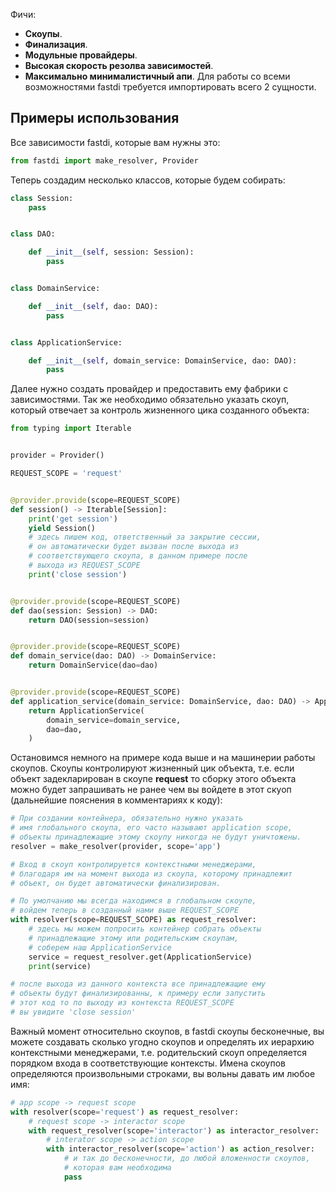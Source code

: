 Фичи:
* **Скоупы**.
* **Финализация**.
* **Модульные провайдеры**.
* **Высокая скорость резолва зависимостей**.
* **Максимально минималистичный апи**. Для работы со всеми возможностями fastdi требуется импортировать всего 2 сущности.

## Примеры использования

Все зависимости fastdi, которые вам нужны это:

```python
from fastdi import make_resolver, Provider
```

Теперь создадим несколько классов, которые будем собирать:

```python
class Session:
    pass


class DAO:

    def __init__(self, session: Session):
        pass


class DomainService:

    def __init__(self, dao: DAO):
        pass


class ApplicationService:

    def __init__(self, domain_service: DomainService, dao: DAO):
        pass
```

Далее нужно создать провайдер и предоставить ему фабрики с зависимостями.
Так же необходимо обязательно указать скоуп, который отвечает за контроль жизненного цика созданного объекта:

```python
from typing import Iterable


provider = Provider()

REQUEST_SCOPE = 'request'


@provider.provide(scope=REQUEST_SCOPE)
def session() -> Iterable[Session]:
    print('get session')
    yield Session()
    # здесь пишем код, ответственный за закрытие сессии,
    # он автоматически будет вызван после выхода из
    # соответствующего скоупа, в данном примере после
    # выхода из REQUEST_SCOPE
    print('close session')


@provider.provide(scope=REQUEST_SCOPE)
def dao(session: Session) -> DAO:
    return DAO(session=session)


@provider.provide(scope=REQUEST_SCOPE)
def domain_service(dao: DAO) -> DomainService:
    return DomainService(dao=dao)


@provider.provide(scope=REQUEST_SCOPE)
def application_service(domain_service: DomainService, dao: DAO) -> ApplicationService:
    return ApplicationService(
        domain_service=domain_service,
        dao=dao,
    )
```

Остановимся немного на примере кода выше и на машинерии работы скоупов. Скоупы контролируют
жизненный цик объекта, т.е. если объект задекларирован в скоупе **request** то
сборку этого объекта можно будет запрашивать не ранее чем вы войдете в этот скуоп 
(дальнейшие пояснения в комментариях к коду):

```python
# При создании контейнера, обязательно нужно указать
# имя глобального скоупа, его часто называют application scope,
# объекты принадлежащие этому скоупу никогда не будут уничтожены.
resolver = make_resolver(provider, scope='app')

# Вход в скоуп контролируется контекстными менеджерами,
# благодаря им на момент выхода из скоупа, которому принадлежит
# объект, он будет автоматически финализирован.

# По умолчанию мы всегда находимся в глобальном скоупе,
# войдем теперь в созданный нами выше REQUEST_SCOPE
with resolver(scope=REQUEST_SCOPE) as request_resolver:
    # здесь мы можем попросить контейнер собрать объекты
    # принадлежащие этому или родительским скоупам,
    # соберем наш ApplicationService
    service = request_resolver.get(ApplicationService)
    print(service)

# после выхода из данного контекста все принадлежащие ему 
# объекты будут финализированны, к примеру если запустить
# этот код то по выходу из контекста REQUEST_SCOPE 
# вы увидите 'close session'
```

Важный момент относительно скоупов, в fastdi скоупы бесконечные, вы можете создавать сколько угодно скоупов
и определять их иерархию контекстными менеджерами, т.е. родительский скоуп определяется порядком входа
в соответствующие контексты. Имена скоупов определяются произвольными строками, вы вольны давать им любое имя:

```python
# app scope -> request scope
with resolver(scope='request') as request_resolver:
    # request scope -> interactor scope
    with request_resolver(scope='interactor') as interactor_resolver:
        # interator scope -> action scope
        with interactor_resolver(scope='action') as action_resolver:
            # и так до бесконечности, до любой вложенности скоупов,
            # которая вам необходима
            pass
```